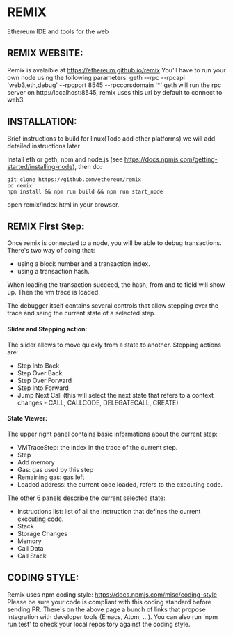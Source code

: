 # REMIX
Ethereum IDE and tools for the web

## REMIX WEBSITE:

Remix is avalaible at https://ethereum.github.io/remix
You'll have to run your own node using the following parameters:
geth --rpc --rpcapi 'web3,eth,debug' --rpcport 8545 --rpccorsdomain '*'
geth will run the rpc server on http://localhost:8545, remix uses this url by default to connect to web3.

## INSTALLATION:

Brief instructions to build for linux(Todo add other platforms) we will add detailed instructions later

Install eth or geth, npm and node.js (see https://docs.npmjs.com/getting-started/installing-node), then do:

    git clone https://github.com/ethereum/remix
    cd remix
    npm install && npm run build && npm run start_node

open remix/index.html in your browser.

## REMIX First Step:

Once remix is connected to a node, you will be able to debug transactions.
There's two way of doing that:
 - using a block number and a transaction index.
 - using a transaction hash.

When loading the transaction succeed, the hash, from and to field will show up. 
Then the vm trace is loaded.

The debugger itself contains several controls that allow stepping over the trace and seing the current state of a selected step.

#### Slider and Stepping action:

The slider allows to move quickly from a state to another.
Stepping actions are:
- Step Into Back
- Step Over Back
- Step Over Forward
- Step Into Forward
- Jump Next Call (this will select the next state that refers to a context changes - CALL, CALLCODE, DELEGATECALL, CREATE)

#### State Viewer:
 
The upper right panel contains basic informations about the current step:
- VMTraceStep: the index in the trace of the current step.
- Step
- Add memory
- Gas: gas used by this step
- Remaining gas: gas left
- Loaded address: the current code loaded, refers to the executing code.

The other 6 panels describe the current selected state:
 - Instructions list: list of all the instruction that defines the current executing code.
 - Stack
 - Storage Changes
 - Memory
 - Call Data
 - Call Stack

## CODING STYLE:

Remix uses npm coding style: https://docs.npmjs.com/misc/coding-style
Please be sure your code is compliant with this coding standard before sending PR.
There's on the above page a bunch of links that propose integration with developer tools (Emacs, Atom, ...).
You can also run 'npm run test' to check your local repository against the coding style.

